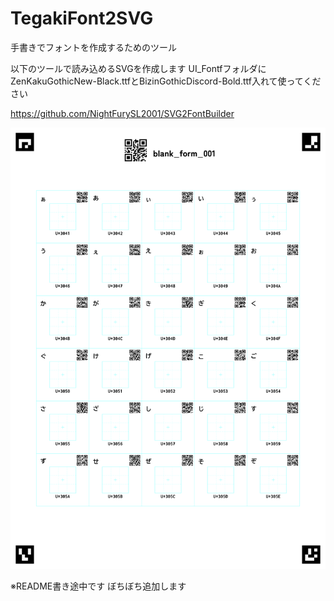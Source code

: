 # TegakiFont2SVG

手書きでフォントを作成するためのツール

以下のツールで読み込めるSVGを作成します
UI_FontfフォルダにZenKakuGothicNew-Black.ttfとBizinGothicDiscord-Bold.ttf入れて使ってください

https://github.com/NightFurySL2001/SVG2FontBuilder

<img src="img/blank_form_001.png" width="512">

※README書き途中です ぼちぼち追加します
